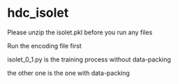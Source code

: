 # hdc_isolet

Please unzip the isolet.pkl before you run any files

Run the encoding file first

isolet_0_1.py is the training process without data-packing

the other one is the one with data-packing
